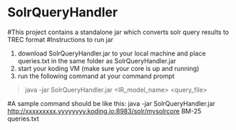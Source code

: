 # SolrQueryHandler
#This project contains a standalone jar which converts solr query results to TREC format
#Instructions to run jar
1. download SolrQueryHandler.jar to your local machine and place queries.txt in the same folder as SolrQueryHandler.jar
2. start your koding VM (make sure your core is up and running)
3. run the following command at your command prompt
> java -jar SolrQueryHandler.jar <KodingURL> <IR_model_name> <query_file>

#A sample command should be like this:
java -jar SolrQueryHandler.jar http://xxxxxxxxx.yyyyyyyy.koding.io:8983/solr/mysolrcore BM-25 queries.txt
